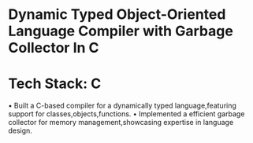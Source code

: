 # Dynamic Typed Object-Oriented Language Compiler with Garbage Collector In C
# Tech Stack: C
• Built a C-based compiler for a dynamically typed language,featuring support for classes,objects,functions.
• Implemented a efficient garbage collector for memory management,showcasing expertise in language design.
